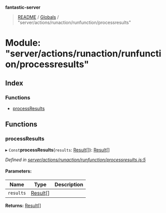 **fantastic-server**

> [README](../README.md) / [Globals](../globals.md) / "server/actions/runaction/runfunction/processresults"

# Module: "server/actions/runaction/runfunction/processresults"

## Index

### Functions

* [processResults](_server_actions_runaction_runfunction_processresults_.md#processresults)

## Functions

### processResults

▸ `Const`**processResults**(`results`: [Result](_server_actions_runaction_runfunction_types_d_.md#result)[]): [Result](_server_actions_runaction_runfunction_types_d_.md#result)[]

*Defined in [server/actions/runaction/runfunction/processresults.js:5](https://github.com/besimorhino/project-fantastic/blob/af5d0de/server/actions/runaction/runfunction/processresults.js#L5)*

#### Parameters:

Name | Type | Description |
------ | ------ | ------ |
`results` | [Result](_server_actions_runaction_runfunction_types_d_.md#result)[] |   |

**Returns:** [Result](_server_actions_runaction_runfunction_types_d_.md#result)[]
